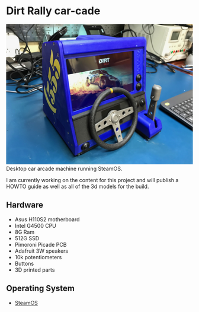 # Dirt Rally car-cade
![assembled](enclosure/photos/IMG_3182.jpg "Assembled carcade")
Desktop car arcade machine running SteamOS. 

I am currently working on the content for this project and will publish a HOWTO guide as well as all of the 3d models for the build.


## Hardware
* Asus H110S2 motherboard
* Intel G4500 CPU
* 8G Ram
* 512G SSD
* Pimoroni Picade PCB
* Adafruit 3W speakers
* 10k potentiometers
* Buttons
* 3D printed parts

## Operating System
* [SteamOS](http://store.steampowered.com/steamos/buildyourown)
